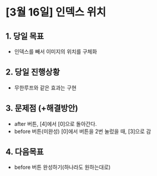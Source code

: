 # [3월 16일] 인덱스 위치

## 1. 당일 목표

- 인덱스를 빼서 이미지의 위치를 구체화

## 2. 당일 진행상황

- 무한루프와 같은 효과는 구현

## 3. 문제점 (+해결방안)

- after 버튼, [4]에서 [0]으로 돌아간다.
- before 버튼(미완성) [0]에서 버튼을 2번 눌렀을 때, [3]으로 감

## 4. 다음목표

- before 버튼 완성하기(하나라도 원하는대로)
